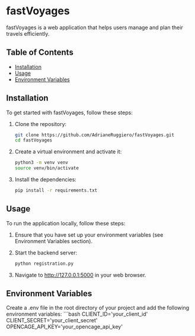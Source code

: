 # fastVoyages

fastVoyages is a web application that helps users manage and plan their travels efficiently.

## Table of Contents

- [Installation](#installation)
- [Usage](#usage)
- [Environment Variables](#environment-variables)

## Installation

To get started with fastVoyages, follow these steps:

1. Clone the repository:
   ```bash
   git clone https://github.com/AdrianeRuggiero/fastVoyages.git
   cd fastVoyages

2. Create a virtual environment and activate it:
    ```bash
    python3 -m venv venv
    source venv/bin/activate

3. Install the dependencies:
    ```bash
    pip install -r requirements.txt

## Usage

To run the application locally, follow these steps:

1. Ensure that you have set up your environment variables (see Environment Variables section).

2. Start the backend server:
    ```bash
    python registration.py

3. Navigate to http://127.0.0.1:5000 in your web browser.

## Environment Variables

Create a .env file in the root directory of your project and add the following environment variables:
    ```bash 
    CLIENT_ID='your_client_id'
    CLIENT_SECRET='your_client_secret'
    OPENCAGE_API_KEY='your_opencage_api_key'

